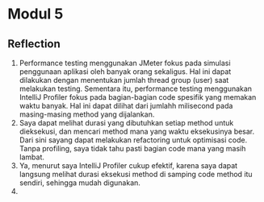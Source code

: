 # Modul 5

## Reflection

1) Performance testing menggunakan JMeter fokus pada simulasi penggunaan aplikasi oleh banyak orang sekaligus. Hal ini dapat dilakukan dengan menentukan jumlah thread group (user) saat melakukan testing. Sementara itu, performance testing menggunakan IntelliJ Profiler fokus pada bagian-bagian code spesifik yang memakan waktu banyak. Hal ini dapat dilihat dari jumlahh milisecond pada masing-masing method yang dijalankan.
2) Saya dapat melihat durasi yang dibutuhkan setiap method untuk dieksekusi, dan mencari method mana yang waktu eksekusinya besar. Dari sini sayang dapat melakukan refactoring untuk optimisasi code. Tanpa profiling, saya tidak tahu pasti bagian code mana yang masih lambat.
3) Ya, menurut saya IntelliJ Profiler cukup efektif, karena saya dapat langsung melihat durasi eksekusi method di samping code method itu sendiri, sehingga mudah digunakan.
4) 
